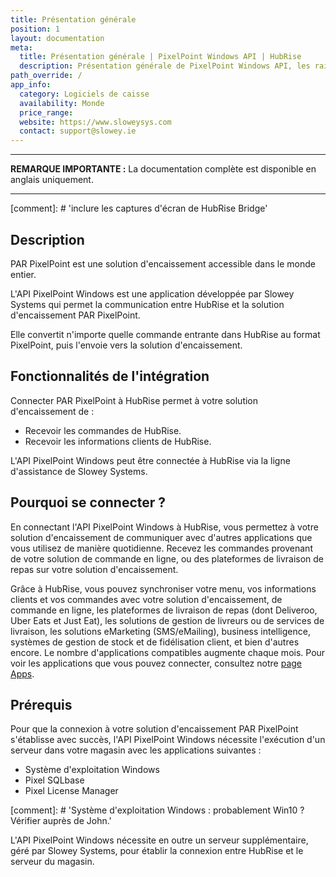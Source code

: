 ```yaml
---
title: Présentation générale
position: 1
layout: documentation
meta:
  title: Présentation générale | PixelPoint Windows API | HubRise
  description: Présentation générale de PixelPoint Windows API, les raisons de connecter votre caisse à HubRise et les fonctionnalités de l'intégration avec HubRise.
path_override: /
app_info:
  category: Logiciels de caisse
  availability: Monde
  price_range:
  website: https://www.sloweysys.com
  contact: support@slowey.ie
---
```


---

**REMARQUE IMPORTANTE :** La documentation complète est disponible <Link to="/apps/pixelpoint-windows-api" addLocalePrefix={false}>en anglais uniquement</Link>.

---

[comment]: # 'inclure les captures d'écran de HubRise Bridge'

## Description

PAR PixelPoint est une solution d'encaissement accessible dans le monde entier.

L'API PixelPoint Windows est une application développée par Slowey Systems qui permet la communication entre HubRise et la solution d'encaissement PAR PixelPoint.

Elle convertit n'importe quelle commande entrante dans HubRise au format PixelPoint, puis l'envoie vers la solution d'encaissement.

## Fonctionnalités de l'intégration

Connecter PAR PixelPoint à HubRise permet à votre solution d'encaissement de :

- Recevoir les commandes de HubRise.
- Recevoir les informations clients de HubRise.

L'API PixelPoint Windows peut être connectée à HubRise via la ligne d'assistance de Slowey Systems.

## Pourquoi se connecter ?

En connectant l'API PixelPoint Windows à HubRise, vous permettez à votre solution d'encaissement de communiquer avec d'autres applications que vous utilisez de manière quotidienne. Recevez les commandes provenant de votre solution de commande en ligne, ou des plateformes de livraison de repas sur votre solution d'encaissement.

Grâce à HubRise, vous pouvez synchroniser votre menu, vos informations clients et vos commandes avec votre solution d'encaissement, de commande en ligne, les plateformes de livraison de repas (dont Deliveroo, Uber Eats et Just Eat), les solutions de gestion de livreurs ou de services de livraison, les solutions eMarketing (SMS/eMailing), business intelligence, systèmes de gestion de stock et de fidélisation client, et bien d'autres encore. Le nombre d'applications compatibles augmente chaque mois. Pour voir les applications que vous pouvez connecter, consultez notre [page Apps](/apps).

## Prérequis

Pour que la connexion à votre solution d'encaissement PAR PixelPoint s'établisse avec succès, l'API PixelPoint Windows nécessite l'exécution d'un serveur dans votre magasin avec les applications suivantes :

- Système d'exploitation Windows
- Pixel SQLbase
- Pixel License Manager

[comment]: # 'Système d'exploitation Windows : probablement Win10 ? Vérifier auprès de John.'

L'API PixelPoint Windows nécessite en outre un serveur supplémentaire, géré par Slowey Systems, pour établir la connexion entre HubRise et le serveur du magasin.
